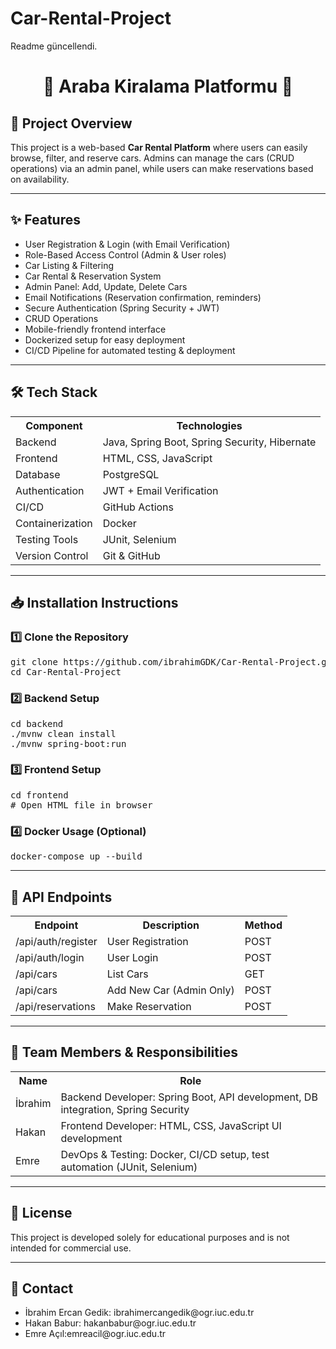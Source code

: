 # Car-Rental-Project
Readme güncellendi.

<h1 style="text-align:center;">🚗 <b>Araba Kiralama Platformu</b> 🚗</h1>

<h2>📌 <b>Project Overview</b></h2>
<p>This project is a web-based <b>Car Rental Platform</b> where users can easily browse, filter, and reserve cars. Admins can manage the cars (CRUD operations) via an admin panel, while users can make reservations based on availability.</p>

<hr/>

<h2>✨ <b>Features</b></h2>
<ul>
  <li>User Registration & Login (with Email Verification)</li>
  <li>Role-Based Access Control (Admin & User roles)</li>
  <li>Car Listing & Filtering</li>
  <li>Car Rental & Reservation System</li>
  <li>Admin Panel: Add, Update, Delete Cars</li>
  <li>Email Notifications (Reservation confirmation, reminders)</li>
  <li>Secure Authentication (Spring Security + JWT)</li>
  <li>CRUD Operations</li>
  <li>Mobile-friendly frontend interface</li>
  <li>Dockerized setup for easy deployment</li>
  <li>CI/CD Pipeline for automated testing & deployment</li>
</ul>

<hr/>

<h2>🛠️ <b>Tech Stack</b></h2>

<table>
  <tr>
    <th>Component</th>
    <th>Technologies</th>
  </tr>
  <tr>
    <td>Backend</td>
    <td>Java, Spring Boot, Spring Security, Hibernate</td>
  </tr>
  <tr>
    <td>Frontend</td>
    <td>HTML, CSS, JavaScript</td>
  </tr>
  <tr>
    <td>Database</td>
    <td>PostgreSQL</td>
  </tr>
  <tr>
    <td>Authentication</td>
    <td>JWT + Email Verification</td>
  </tr>
  <tr>
    <td>CI/CD</td>
    <td>GitHub Actions</td>
  </tr>
  <tr>
    <td>Containerization</td>
    <td>Docker</td>
  </tr>
  <tr>
    <td>Testing Tools</td>
    <td>JUnit, Selenium</td>
  </tr>
  <tr>
    <td>Version Control</td>
    <td>Git & GitHub</td>
  </tr>
</table>

<hr/>

<h2>📥 <b>Installation Instructions</b></h2>

<h3>1️⃣ Clone the Repository</h3>
<pre>
git clone https://github.com/ibrahimGDK/Car-Rental-Project.git
cd Car-Rental-Project
</pre>

<h3>2️⃣ Backend Setup</h3>
<pre>
cd backend
./mvnw clean install
./mvnw spring-boot:run
</pre>

<h3>3️⃣ Frontend Setup</h3>
<pre>
cd frontend
# Open HTML file in browser
</pre>

<h3>4️⃣ Docker Usage (Optional)</h3>
<pre>
docker-compose up --build
</pre>

<hr/>

<h2>📡 <b>API Endpoints </b></h2>

<table>
  <tr>
    <th>Endpoint</th>
    <th>Description</th>
    <th>Method</th>
  </tr>
  <tr>
    <td>/api/auth/register</td>
    <td>User Registration</td>
    <td>POST</td>
  </tr>
  <tr>
    <td>/api/auth/login</td>
    <td>User Login</td>
    <td>POST</td>
  </tr>
  <tr>
    <td>/api/cars</td>
    <td>List Cars</td>
    <td>GET</td>
  </tr>
  <tr>
    <td>/api/cars</td>
    <td>Add New Car (Admin Only)</td>
    <td>POST</td>
  </tr>
  <tr>
    <td>/api/reservations</td>
    <td>Make Reservation</td>
    <td>POST</td>
  </tr>
</table>

<hr/>

<h2>👥 <b>Team Members & Responsibilities</b></h2>

<table>
  <tr>
    <th>Name</th>
    <th>Role</th>
  </tr>
  <tr>
    <td>İbrahim</td>
    <td>Backend Developer: Spring Boot, API development, DB integration, Spring Security</td>
  </tr>
  <tr>
    <td>Hakan</td>
    <td>Frontend Developer: HTML, CSS, JavaScript UI development</td>
  </tr>
  <tr>
    <td>Emre</td>
    <td>DevOps & Testing: Docker, CI/CD setup, test automation (JUnit, Selenium)</td>
  </tr>
</table>

<hr/>

<h2>📝 <b>License</b></h2>
<p>This project is developed solely for educational purposes and is not intended for commercial use.</p>

<hr/>

<h2>📨 <b>Contact</b></h2>
<ul>
  <li>İbrahim Ercan Gedik: ibrahimercangedik@ogr.iuc.edu.tr</li>
  <li>Hakan Babur: hakanbabur@ogr.iuc.edu.tr</li>
  <li>Emre Açıl:emreacil@ogr.iuc.edu.tr</li>
</ul>

